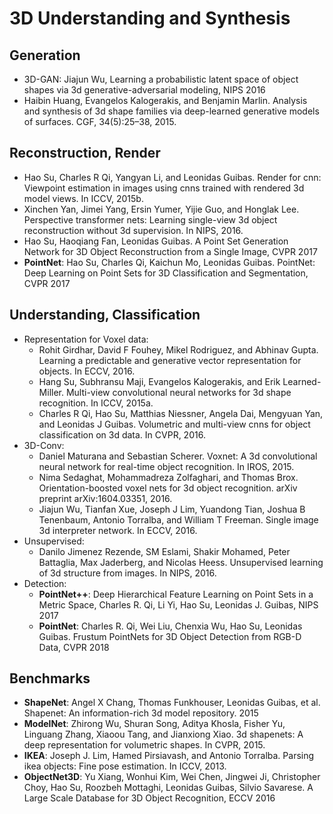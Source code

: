 # 3D Understanding and Synthesis

## Generation
- 3D-GAN: Jiajun Wu, Learning a probabilistic latent space of object shapes via 3d generative-adversarial modeling, NIPS 2016
- Haibin Huang, Evangelos Kalogerakis, and Benjamin Marlin. Analysis and synthesis of 3d shape families via
deep-learned generative models of surfaces. CGF, 34(5):25–38, 2015.

## Reconstruction, Render
- Hao Su, Charles R Qi, Yangyan Li, and Leonidas Guibas. Render for cnn: Viewpoint estimation in images using
cnns trained with rendered 3d model views. In ICCV, 2015b.
- Xinchen Yan, Jimei Yang, Ersin Yumer, Yijie Guo, and Honglak Lee. Perspective transformer nets: Learning
single-view 3d object reconstruction without 3d supervision. In NIPS, 2016.
- Hao Su, Haoqiang Fan, Leonidas Guibas. A Point Set Generation Network for 3D Object Reconstruction from a Single Image, CVPR 2017
- **PointNet**: Hao Su, Charles Qi, Kaichun Mo, Leonidas Guibas. PointNet: Deep Learning on Point Sets for 3D Classification and Segmentation, CVPR 2017

## Understanding, Classification
- Representation for Voxel data:
	- Rohit Girdhar, David F Fouhey, Mikel Rodriguez, and Abhinav Gupta. Learning a predictable and generative vector representation for objects. In ECCV, 2016.
	- Hang Su, Subhransu Maji, Evangelos Kalogerakis, and Erik Learned-Miller. Multi-view convolutional neural networks for 3d shape recognition. In ICCV, 2015a.
	- Charles R Qi, Hao Su, Matthias Niessner, Angela Dai, Mengyuan Yan, and Leonidas J Guibas. Volumetric and multi-view cnns for object classification on 3d data. In CVPR, 2016.
- 3D-Conv:
	- Daniel Maturana and Sebastian Scherer. Voxnet: A 3d convolutional neural network for real-time object
recognition. In IROS, 2015.
	- Nima Sedaghat, Mohammadreza Zolfaghari, and Thomas Brox. Orientation-boosted voxel nets for 3d object
recognition. arXiv preprint arXiv:1604.03351, 2016.
	- Jiajun Wu, Tianfan Xue, Joseph J Lim, Yuandong Tian, Joshua B Tenenbaum, Antonio Torralba, and William T
Freeman. Single image 3d interpreter network. In ECCV, 2016.
- Unsupervised:
	- Danilo Jimenez Rezende, SM Eslami, Shakir Mohamed, Peter Battaglia, Max Jaderberg, and Nicolas Heess.
Unsupervised learning of 3d structure from images. In NIPS, 2016.
- Detection:
	- **PointNet++**: Deep Hierarchical Feature Learning on Point Sets in a Metric Space, Charles R. Qi, Li Yi, Hao Su, Leonidas J. Guibas, NIPS 2017
	- **PointNet**: Charles R. Qi, Wei Liu, Chenxia Wu, Hao Su, Leonidas Guibas. Frustum PointNets for 3D Object Detection from RGB-D Data, CVPR 2018

## Benchmarks
- **ShapeNet**: Angel X Chang, Thomas Funkhouser, Leonidas Guibas, et al. Shapenet: An information-rich 3d model repository. 2015
- **ModelNet**: Zhirong Wu, Shuran Song, Aditya Khosla, Fisher Yu, Linguang Zhang, Xiaoou Tang, and Jianxiong Xiao. 3d shapenets: A deep representation for volumetric shapes. In CVPR, 2015.
- **IKEA**: Joseph J. Lim, Hamed Pirsiavash, and Antonio Torralba. Parsing ikea objects: Fine pose estimation. In ICCV, 2013.
- **ObjectNet3D**: Yu Xiang, Wonhui Kim, Wei Chen, Jingwei Ji, Christopher Choy, Hao Su, Roozbeh Mottaghi, Leonidas Guibas, Silvio Savarese. A Large Scale Database for 3D Object Recognition, ECCV 2016

